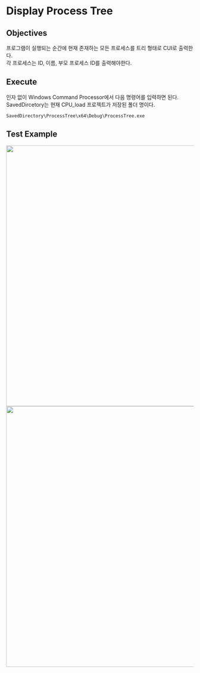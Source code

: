 
# Display Process Tree

## Objectives

프로그램이 실행되는 순간에 현재 존재하는 모든 프로세스를 트리 형태로 CUI로 출력한다.  
각 프로세스는 ID, 이름, 부모 프로세스 ID를 출력해야한다. 

## Execute

인자 없이 Windows Command Processor에서 다음 명령어를 입력하면 된다. SavedDircetory는 현재 CPU_load 프로젝트가 저장된 폴더 명이다. 
```
SavedDirectory\ProcessTree\x64\Debug\ProcessTree.exe
```

## Test Example 

<img src="https://github.com/yuchem2/OperatingSystem/assets/101711808/29fe0887-22b3-4fe0-b8ab-dbebfbc93a4d" width=700>
<img src="https://github.com/yuchem2/OperatingSystem/assets/101711808/e665b556-b8f4-4ff9-ae14-087fee7678ea" width=700>

